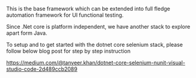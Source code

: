 This is the base framework which can be extended into full fledge automation framework for UI functional testing.

Since .Net core is platform independent, we have another stack to explore apart form Java. 

To setup and to get started with the dotnet core selenium stack, please follow below blog post for step by step instruction

https://medium.com/@tanveer.khan/dotnet-core-selenium-nunit-visual-studio-code-2d489ccb2089

